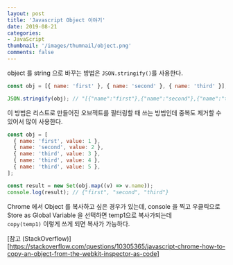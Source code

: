 ```yaml
---
layout: post
title: 'Javascript Object 이야기'
date: 2019-08-21
categories: 
- JavaScript
thumbnail: '/images/thumnail/object.png'
comments: false
---
```


object 를 string 으로 바꾸는 방법은 `JSON.stringify()`를 사용한다.

```js
const obj = [{ name: 'first' }, { name: 'second' }, { name: 'third' }];

JSON.stringify(obj); // "[{"name":"first"},{"name":"second"},{"name":"third"}]
```

이 방법은 리스트로 만들어진 오브젝트를 필터링할 때 쓰는 방법인데 중복도 제거할 수 있어서 많이 사용한다.

```js
const obj = [
  { name: 'first', value: 1 },
  { name: 'second', value: 2 },
  { name: 'third', value: 3 },
  { name: 'third', value: 4 },
  { name: 'third', value: 5 },
];

const result = new Set(obj.map((v) => v.name));
console.log(result); // {"first", "second", "third"}
```

Chrome 에서 Object 를 복사하고 싶은 경우가 있는데, console 을 찍고
우클릭으로 Store as Global Variable 을 선택하면 temp1으로 복사가되는데  
`copy(temp1)` 이렇게 쓰게 되면 복사가 가능하다.

[참고 (StackOverflow)][https://stackoverflow.com/questions/10305365/javascript-chrome-how-to-copy-an-object-from-the-webkit-inspector-as-code]
